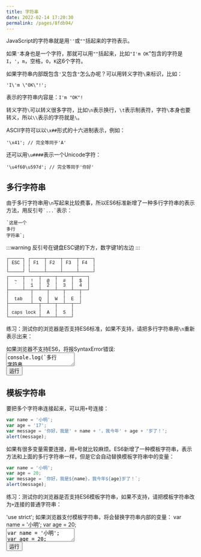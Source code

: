 ```yaml
---
title: 字符串
date: 2022-02-14 17:20:30
permalink: /pages/8fdb94/
---
```


JavaScript的字符串就是用`''`或`""`括起来的字符表示。

如果`'`本身也是一个字符，那就可以用`""`括起来，比如`"I'm OK`"包含的字符是`I`，`'`，`m`，空格，`O`，`K`这6个字符。

如果字符串内部既包含`'`又包含`"`怎么办呢？可以用转义字符`\`来标识，比如：

```
'I\'m \"OK\"!';
```

表示的字符串内容是：`I'm "OK"!`

转义字符`\`可以转义很多字符，比如`\n`表示换行，`\t`表示制表符，字符`\`本身也要转义，所以`\\`表示的字符就是`\`。

ASCII字符可以以`\x##`形式的十六进制表示，例如：

```
'\x41'; // 完全等同于'A'
```

还可以用`\u####`表示一个Unicode字符：

```
'\u4f60\u597d'; // 完全等同于'你好'
```

## 多行字符串

由于多行字符串用`\n`写起来比较费事，所以ES6标准新增了一种多行字符串的表示方法，用反引号`` `...` ``表示：

```
`这是一个
多行
字符串`;
```

:::warning
反引号在键盘ESC键的下方，数字键1的左边
:::

<pre style="font-size:12px;line-height:12px;"><div class="language-ascii" style="font-family: 'Courier New', Consolas, monospace;">┌─────┐ ┌─────┬─────┬─────┬─────┐
│ ESC │ │ F1  │ F2  │ F3  │ F4  │
│     │ │     │     │     │     │
└─────┘ └─────┴─────┴─────┴─────┘
┌─────┬─────┬─────┬─────┬─────┐
│  ~  │  !  │  @  │  #  │  $  │
│  `  │  1  │  2  │  3  │  4  │
├─────┴──┬──┴──┬──┴──┬──┴──┬──┘
│        │     │     │     │
│  tab   │  Q  │  W  │  E  │
├────────┴──┬──┴──┬──┴──┬──┘
│           │     │     │
│ caps lock │  A  │  S  │
└───────────┴─────┴─────┘
</div></pre>

练习：测试你的浏览器是否支持ES6标准，如果不支持，请把多行字符串用`\n`重新表示出来：

<div class="js-demo">
<div class="demo-title">
    <span>如果浏览器不支持ES6，将报SyntaxError错误:</span>
</div>
<textarea id="textarea1" class="textarea" maxlength="900">console.log(`多行
字符串
测试`);
</textarea>
<br />
<button id="run" onclick="consoleRunCode(1)">运行</button>
<div id="log1"></div>
</div>

## 模板字符串

要把多个字符串连接起来，可以用`+`号连接：

```javascript
var name = '小明';
var age = '17';
var message = '你好，我是' + name + '，我今年' + age + '岁了！';
alert(message);
```

如果有很多变量需要连接，用`+`号就比较麻烦。ES6新增了一种模板字符串，表示方法和上面的多行字符串一样，但是它会自动替换模板字符串中的变量：

```javascript
var name = '小明';
var age = 20;
var message = `你好，我是${name}，我今年${age}岁了！`;
alert(message);
```

练习：测试你的浏览器是否支持ES6模板字符串，如果不支持，请把模板字符串改为`+`连接的普通字符串：

<div class="js-demo">
<div class="demo-title">
    <span>'use strict';</span>
    <span>如果浏览器支付模板字符串，将会替换字符串内部的变量：</span>
    <span>var name = '小明';</span>
    <span>var age = 20;</span>
</div>
<textarea id="textarea2" class="textarea" maxlength="900">var name = '小明';
var age = 20;
console.log(`你好, 我是${name}, 我今年${age}岁了!`);
</textarea>
<br />
<button id="run" onclick="consoleRunCode(2)">运行</button>
<div id="log2"></div>
</div>